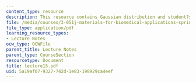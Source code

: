 ```yaml
---
content_type: resource
description: This resource contains Gaussian distribution and student?s t Distribution.
file: /media/courses/3-051j-materials-for-biomedical-applications-spring-2006/5a19af079327742d1e83198929ca4eef_lecture15.pdf
file_type: application/pdf
learning_resource_types:
- Lecture Notes
ocw_type: OCWFile
parent_title: Lecture Notes
parent_type: CourseSection
resourcetype: Document
title: lecture15.pdf
uid: 5a19af07-9327-742d-1e83-198929ca4eef
---
```

